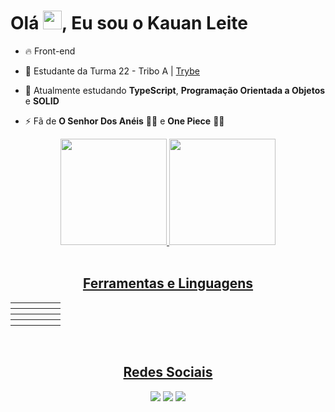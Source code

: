 <!--
<img align="right" height="590em" src="https://media.contentapi.ea.com/content/dam/eacom/lost-in-random/images/2021/09/lir-game-explosive-dice-image.png.adapt.crop16x9.652w.png" />

!-->

<h1 align="left"> Olá <img src="https://c.tenor.com/Wx9IEmZZXSoAAAAi/hi.gif" height="30px">, Eu sou o Kauan Leite </h1>

- 🔥 Front-end

- 🔭 Estudante da Turma 22 - Tribo A | [Trybe](https://www.betrybe.com/)

- 🌱 Atualmente estudando **TypeScript**, **Programação Orientada a Objetos** e **SOLID**

- ⚡ Fã de **O Senhor Dos Anéis** 🧙‍♂️ e **One Piece** :pirate_flag:

<!-- - 👨‍💻 More at ! -->

<div align="center">
  <a href="https://github.com/Kauan-Leite">
  <img height="170em" src="https://github-readme-stats.vercel.app/api?username=Kauan-Leite&show_icons=true&theme=dark&include_all_commits=true&count_private=true"/>
  <img height="170em" src="https://github-readme-stats.vercel.app/api/top-langs/?username=Kauan-Leite&layout=compact&langs_count=7&theme=dark"/>
</div>
  
  <br>
  
  <div>
    <h2 align="center"> Ferramentas e Linguagens </h2>
  <table align="center">
    <tr>
      <th><img src="https://img.shields.io/badge/HTML5-E34F26?style=for-the-badge&logo=html5&logoColor=white" alt="" /></th>
      <th><img src="https://img.shields.io/badge/CSS3-1572B6?style=for-the-badge&logo=css3&logoColor=white" alt="" /></th>
      <th><img src="https://img.shields.io/badge/JavaScript-323330?style=for-the-badge&logo=javascript&logoColor=F7DF1E" alt="" /></th>
      <th><img src="https://img.shields.io/badge/GIT-E44C30?style=for-the-badge&logo=git&logoColor=white" alt="" /></th>
      <th><img src="https://img.shields.io/badge/GitHub-100000?style=for-the-badge&logo=github&logoColor=white" alt="" /></th>
    </tr>
    <tr>
      <th><img src="https://img.shields.io/badge/React-20232A?style=for-the-badge&logo=react&logoColor=61DAFB" alt="" /></th>
      <th><img src="https://img.shields.io/badge/React_Router-CA4245?style=for-the-badge&logo=react-router&logoColor=white" alt="" /></th>
      <th><img src="https://img.shields.io/badge/Jest-C21325?style=for-the-badge&logo=jest&logoColor=white" alt="" /></th>
      <th><img src="https://img.shields.io/badge/Redux-593D88?style=for-the-badge&logo=redux&logoColor=white" alt="" /></th>
      <th><img src="https://img.shields.io/badge/Docker-2CA5E0?style=for-the-badge&logo=docker&logoColor=white" alt="" /></th>
    </tr>
    <tr>
      <th><img src="https://img.shields.io/badge/MySQL-005C84?style=for-the-badge&logo=mysql&logoColor=white" alt="" /></th>
      <th><img src="https://img.shields.io/badge/Node.js-339933?style=for-the-badge&logo=nodedotjs&logoColor=white" alt="" /></th>
      <th><img src="https://img.shields.io/badge/JWT-000000?style=for-the-badge&logo=JSON%20web%20tokens&logoColor=white" alt="" /></th>
      <th><img src="https://img.shields.io/badge/Railway-131415?style=for-the-badge&logo=railway&logoColor=white" alt="" /></th>
      <th><img src="https://img.shields.io/badge/TypeScript-007ACC?style=for-the-badge&logo=typescript&logoColor=white" alt="" /></th>
    </tr>
    <tr>
      <th><img src="https://img.shields.io/badge/Sequelize-52B0E7?style=for-the-badge&logo=Sequelize&logoColor=white" alt="" /></th>
      <th><img src="https://img.shields.io/badge/VSCode-0078D4?style=for-the-badge&logo=visual%20studio%20code&logoColor=white" alt="" /></th>
      <th><img src="https://img.shields.io/badge/Mocha-8D6748?style=for-the-badge&logo=Mocha&logoColor=white" alt="" /></th>
      <th><img src="https://img.shields.io/badge/Insomnia-5849be?style=for-the-badge&logo=Insomnia&logoColor=white" alt="" /></th>
      <th><img src="https://img.shields.io/badge/Express.js-000000?style=for-the-badge&logo=express&logoColor=white" alt="" /></th>
    </tr>
  </table>
 </div>
  
 </br>
 
<div align="center">
  <h2 align="center"> Redes Sociais </h2>
  <a href = "https://www.instagram.com/kauansleite/"><img src="https://img.shields.io/badge/-Instagram-%23E4405F?style=for-the-badge&logo=instagram&logoColor=white" target="_blank"></a>
  <a href = "mailto:kauan.s.leite@gmail.com"><img src="https://img.shields.io/badge/-Gmail-%23333?style=for-the-badge&logo=gmail&logoColor=white" target="_blank"></a>
  <a href="https://www.linkedin.com/in/kauan-leite/" target="_blank"><img src="https://img.shields.io/badge/-LinkedIn-%230077B5?style=for-the-badge&logo=linkedin&logoColor=white" target="_blank"></a> 

 
</div>
